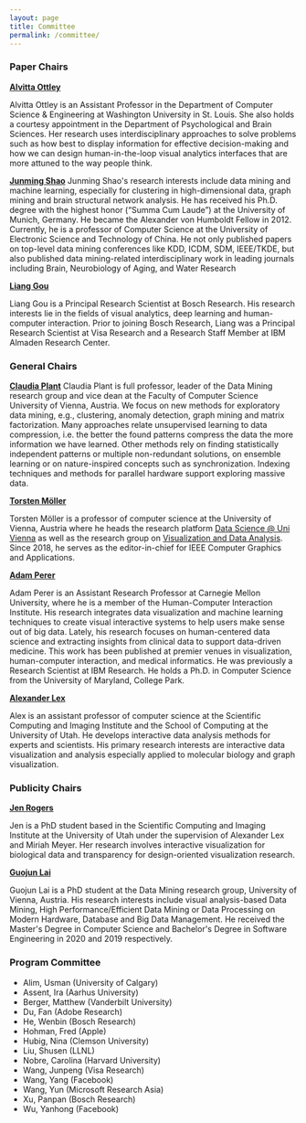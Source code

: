 ```yaml
---
layout: page
title: Committee
permalink: /committee/
---
```


### Paper Chairs

**[Alvitta Ottley](http://visualdata.wustl.edu)**

Alvitta Ottley is an Assistant Professor in the Department of Computer Science & Engineering at Washington University in St. Louis. She also holds a courtesy appointment in the Department of Psychological and Brain Sciences. Her research uses interdisciplinary approaches to solve problems such as how best to display information for effective decision-making and how we can design human-in-the-loop visual analytics interfaces that are more attuned to the way people think.

**[Junming Shao](https://dm.uestc.edu.cn/junming-shao/)**
Junming Shao's research interests include data mining and machine learning, especially for clustering in high-dimensional data, graph mining and brain structural network analysis. He has received his Ph.D. degree with the highest honor (“Summa Cum Laude”) at the University of Munich, Germany. He became the Alexander von Humboldt Fellow in 2012. Currently, he is a professor of Computer Science at the University of Electronic Science and Technology of China. He not only published papers on top-level data mining conferences like KDD, ICDM, SDM, IEEE/TKDE, but also published data mining-related interdisciplinary work in leading journals including Brain, Neurobiology of Aging, and Water Research

**[Liang Gou](https://scholar.google.com/citations?user=x3VK0fAAAAAJ&hl=en)**  

Liang Gou is a Principal Research Scientist at Bosch Research. His research interests lie in the fields of visual analytics, deep learning and human-computer interaction. Prior to joining Bosch Research, Liang was a Principal Research Scientist at Visa Research and a Research Staff Member at IBM Almaden Research Center.

### General Chairs

**[Claudia Plant](https://dm.cs.univie.ac.at/team/person/59835/)**
Claudia Plant is full professor, leader of the Data Mining research group and vice dean at the Faculty of Computer Science University of Vienna, Austria. We focus on new methods for exploratory data mining, e.g., clustering, anomaly detection, graph mining and matrix factorization. Many approaches relate unsupervised learning to data compression, i.e. the better the found patterns compress the data the more information we have learned. Other methods rely on finding statistically independent patterns or multiple non-redundant solutions, on ensemble learning or on nature-inspired concepts such as synchronization. Indexing techniques and methods for parallel hardware support exploring massive data.

**[Torsten Möller](https://cs.univie.ac.at/Torsten.Möller)**  
 
 Torsten Möller is a professor of computer science at the University of Vienna, Austria where he heads the research platform [Data Science @ Uni Vienna](http://datascience.univie.ac.at) as well as the research group on [Visualization and Data Analysis](http://vda.cs.univie.ac.at). Since 2018, he serves as the editor-in-chief for IEEE Computer Graphics and Applications.

**[Adam Perer](http://perer.org/)**  
 
Adam Perer is an Assistant Research Professor at Carnegie Mellon University, where he is a member of the Human-Computer Interaction Institute. His research integrates data visualization and machine learning techniques to create visual interactive systems to help users make sense out of big data. Lately, his research focuses on human-centered data science and extracting insights from clinical data to support data-driven medicine. This work has been published at premier venues in visualization, human-computer interaction, and medical informatics. He was previously a Research Scientist at IBM Research. He holds a Ph.D. in Computer Science from the University of Maryland, College Park.

**[Alexander Lex](http://alexander-lex.net/)** 

Alex is an assistant professor of computer science at the Scientific Computing and Imaging Institute and the School of Computing at the University of Utah. He develops interactive data analysis methods for experts and scientists. His primary research interests are interactive data visualization and analysis especially applied to molecular biology and graph visualization.

### Publicity Chairs

**[Jen Rogers](https://vdl.sci.utah.edu/team/rogers/)**

Jen is a PhD student based in the Scientific Computing and Imaging Institute at the University of Utah under the supervision of Alexander Lex and Miriah Meyer. Her research involves interactive visualization for biological data and transparency for design-oriented visualization research. 

**[Guojun Lai](https://ufind.univie.ac.at/de/person.html?id=114538)**

Guojun Lai is a PhD student at the Data Mining research group, University of Vienna, Austria. His research interests include visual analysis-based Data Mining, High Performance/Efficient Data Mining or Data Processing on Modern Hardware, Database and Big Data Management. He received the Master's Degree in Computer Science and Bachelor's Degree in Software Engineering in 2020 and 2019 respectively.

### Program Committee 

- Alim, Usman (University of Calgary) 
- Assent, Ira (Aarhus University)
- Berger, Matthew (Vanderbilt University)
- Du, Fan (Adobe Research)
- He, Wenbin (Bosch Research)
- Hohman, Fred (Apple)
- Hubig, Nina (Clemson University)
- Liu, Shusen (LLNL)
- Nobre, Carolina (Harvard University)
- Wang, Junpeng (Visa Research)
- Wang, Yang (Facebook)
- Wang, Yun (Microsoft Research Asia)
- Xu, Panpan (Bosch Research)
- Wu, Yanhong (Facebook)


<!-- - Alim, Usman (University of Calgary) 
- Nobre, Carolina (University of Utah)
- Wang, Junpeng (Visa Research)
- Parra, Denis (PUC Chile)
- Wang, Yun (Microsoft Research Asia)
- Schreck, Tobias (TU Graz)
- Stein, Manuel (University of Konstanz)
- Du, Fan (Adobe Research)
- Dunne, Cody (Northeastern University)
- Cashman, Dylan (Tufts University)
- Hohman, Fred (Georgia Tech)
- Wang, Yang (Uber)
- Berger, Matthew (Vanderbilt University)
- He, Wenbin (Bosch Research)
- Metoyer, Ronald (University of Notre Dame)
- Xu, Panpan (Bosch Research)
- Liu, Shusen (LLNL)
- Wu, Yanhong (Facebook) -->


<!-- - Andrienko, Natalia (Fraunhofer IAIS & City University London) 
- Banovic, Nikola (Carnegie Mellon University)
- Berger, Matthew (University of Arizona) 
- Brown, Eli (DePaul University)
- Dou, Wenwen (UNC Charlotte)
- Du, Fan (Adobe Research)
- Endert, Alex (Georgia Tech)
- Giesen, Joachim (Friedrich-Schiller-Universität Jena)
- Gou, Liang (VISA Research)
- Hohman, Fred (Georgia Tech)
- Kahng, Minsuk (Georgia Tech)
- Kristian Kersting (Technical University of Dortmund)
- Lex, Alexander (University of Utah) 
- Lin, Yu-Ru (University of Pittsburgh)
- Liu, Zhicheng	(Adobe Research)
- Hohman, Fred (Georgia Tech)	
- Parra, Denis (PUC Chile)	
- Rogers, David (Los Alamos National Laboratory )
- Saket, Bahador (Georgia Tech)	2
- Schreck, Tobias (Graz University of Technology)	
- Sedlmair, Michael	(Jacobs University)
- Steed, Chad (Oak Ridge National Laboratory)	
- Strobelt, Hendrik	(IBM Research)
- Wang, Bei	(University of Utah) 
- Wenskovitch, John (Virginia Tech)
- Yanhong Wu (VISA Research) -->